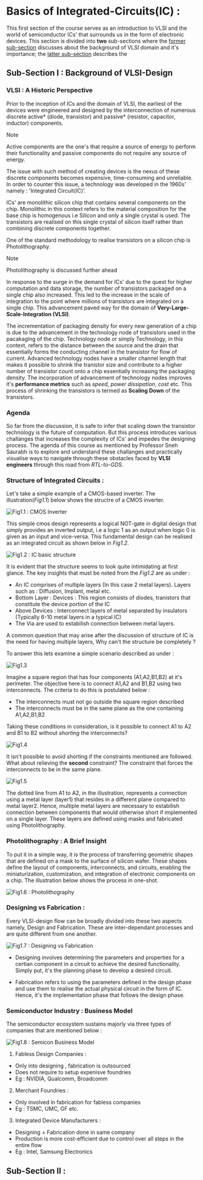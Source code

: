 # Basics of Integrated-Circuits(IC) :

This first section of the course serves as an introduction to VLSI and the world of semiconductor ICs' that surrounds us in the form of electronic devices. This section is divided into **two** sub-sections where the [former sub-section](#sub1) discusses about the background of VLSI domain and it's importance; the [latter sub-section](#sub2) describes the 

<a id='sub1'> </a>
## Sub-Section I : Background of VLSI-Design

### VLSI : A Historic Perspective

Prior to the inception of ICs and the domain of VLSI, the earliest of the devices were engineered and designed by the interconnection of numerous discrete active* (diode, transistor) and passive* (resistor, capacitor, inductor) components.

> [!NOTE]
> Active components are the one's that require a source of energy to perform their functionality and passive components do not require any source of energy. 

The issue with such method of creating devices is the nexus of these discrete components becomes expensive, time-consuming and unreliable. In order to counter this issue, a technology was developed in the 1960s' namely : 'Integrated Circuit(IC)'. 

ICs' are monolithic silicon chip that contains several components on the chip. Monolithic in this context refers to the material composition for the base chip is homogenous i.e Silicon and only a single crystal is used. The transistors are realised on this single crystal of silicon itself rather than combining discrete components together.

One of the standard methodology to realise transistors on a silicon chip is Photolithography. 

> [!NOTE]
> Photolithography is discussed further ahead 

In response to the surge in the demand for ICs' due to the quest for higher computation and data storage, the number of transistors packaged on a single chip also increased. This led to the increase in the scale of integration to the point where millions of transistors are integrated on a single chip. This advancement paved way for the domain of **Very-Large-Scale-Integration (VLSI)**. 

The incrementation of packaging density for every new generation of a chip is due to the advancement in the technology node of transistors used in the pacakaging of the chip. Technology node or simply Technology, in this context, refers to the distance between the source and the drain that essentially forms the conducting channel in the transistor for flow of current. Advanced technology nodes have a smaller channel length that makes it possible to shrink the tranistor size and contribute to a higher number of transistor count onto a chip essentially increasing the packaging density. The incorporation of advancement of technology nodes improves it's **performance metrics** such as *speed*, *power dissipation*, *cost* etc. This process of shrinking the transistors is termed as **Scaling Down** of the transistors.

### Agenda 

So far from the discussion, it is safe to infer that scaling down the transistor technology is the future of computation. But this process introduces various challanges that increases the complexity of ICs' and impedes the designing process. The agenda of this course as mentioned by Professor Sneh Saurabh is to explore and understand these challanges and practically visualise ways to navigate through these obstacles faced by **VLSI engineers** through this road from *RTL-to-GDS*.

### Structure of Integrated Circuits :

Let's take a simple example of a CMOS-based inverter. The illustration(*Fig1.1*) below shows the structre of a CMOS inverter.

![Fig1.1 : CMOS Inverter](/images/theory/cmos_inv.png)

This simple cmos design represents a logical NOT-gate in digital design that simply provides an inverted output, i.e a logic 1 as an output when logic 0 is given as an input and vice-versa. This fundamental design can be realised as an integrated circuit as shown below in *Fig1.2*. 

![Fig1.2 : IC basic structure](/images/theory/basic_ic.png)

It is evident that the structure seems to look quite intimidating at first glance. The key insights that must be noted from the *Fig1.2* are as under :

- An IC comprises of multiple layers (In this case 2 metal layers). Layers such as : Diffusion, Implant, metal etc.
- Bottom Layer : Devices : This region consists of diodes, tranistors that constitute the device portion of the IC
- Above Devices : Interconnect layers of metal separated by insulators (Typically 6-10 metal layers in a typical IC)
- The Via are used to estabilish connection between metal layers.

A common question that may arise after the discussion of structure of IC is the need for having multiple layers, Why can't the structure be completely ?

To answer this lets examine a simple scenario described as under : 

![Fig1.3](/images/theory/ic_structure1.png)

Imagine a square region that has four components (A1,A2,B1,B2) at it's perimeter. The objective here is to connect A1,A2 and B1,B2 using two interconnects. The criteria to do this is postulated below :

- The interconnects must not go outside the square region described
- The interconnects must be in the same plane as the one containing A1,A2,B1,B2

Taking these conditions in consideration, is it possible to connect A1 to A2 and B1 to B2 without *shorting* the interconnects? 

![Fig1.4](/images/theory/ic_structure2.png)

It isn't possible to avoid shorting if the constraints mentioned are followed. What about relieving the **second** constraint? The constraint that forces the interconnects to be in the same plane.

![Fig1.5](/images/theory/ic_structure3.png)

The dotted line from A1 to A2, in the illustration, represents a connection using a metal layer (layer1) that resides in a different plane compared to metal layer2. Hence, multiple metal layers are necessary to estabilish connection between components that would otherwise short if implemented on a single layer.
These layers are defined using masks and fabricated using Photolithography.

### Photolithography : A Brief Insight

To put it in a simple way, it is the process of transferring geometric shapes that are defined on a mask to the surface of silicon wafer. These shapes define the layout of components, interconnects, and circuits, enabling the miniaturization, customization, and integration of electronic components on a chip. The illustration below shows the process in one-shot. 

![Fig1.6 : Photolithography](/images/theory/photolithography.png)


### Designing vs Fabrication : 

Every VLSI-design flow can be broadly divided into these two aspects namely, Design and Fabrication. These are inter-dependant processes and are quite different from one another. 

![Fig1.7 : Designing vs Fabrication](/images/theory/designVfabrication.png)

- Designing involves determining the parameters and properties for a certian component in a circuit to achieve the desired functionality. Simply put, it's the planning phase to develop a desired circuit.

- Fabrication refers to using the parameters defined in the design phase and use them to realise the actual physical circuit in the form of IC. Hence, it's the implementation phase that follows the design phase.


### Semiconductor Industry : Business Model

The semiconductor ecosystem sustains majorly via three types of companies that are mentioned below :

![Fig1.8 : Semicon Business Model](/images/theory/semicon_business_model.png)

1. Fabless Design Companies :
- Only into designing , fabrication is outsourced
- Does not require to setup expenisve foundries
- Eg : NVIDIA, Qualcomm, Broadcomm

2. Merchant Foundries :
- Only involved in fabrication for fabless companies
- Eg : TSMC, UMC, GF etc.

3. Integrated Device Manufacturers :
- Designing + Fabrication done in same company
- Production is more cost-efficient due to control over all steps in the entire flow
- Eg : Intel, Samsung Electronics




<a id='sub2'> </a>
## Sub-Section II : 








